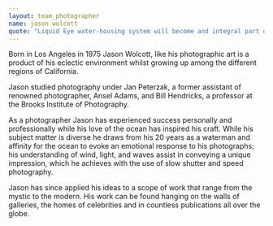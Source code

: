 ```yaml
---
layout: team_photographer
name: jason wolcott
quote: "Liquid Eye water-housing system will become and integral part of your photographic process. Light weight, strong, and elegant. I could not ask for more with a water-housing system."
---
```

Born in Los Angeles in 1975 Jason Wolcott, like his photographic art is a product of his eclectic environment whilst growing up among the different regions of California.

Jason studied photography under Jan Peterzak, a former assistant of renowned photographer, Ansel Adams, and Bill Hendricks, a professor at the Brooks Institute of Photography.

As a photographer Jason has experienced success personally and professionally while his love of the ocean has inspired his craft. While his subject matter is diverse he draws from his 20 years as a waterman and affinity for the ocean to evoke an emotional response to his photographs; his understanding of wind, light, and waves assist in conveying a unique impression, which he achieves with the use of slow shutter and speed photography.

Jason has since applied his ideas to a scope of work that range from the mystic to the modern. His work can be found hanging on the walls of galleries, the homes of celebrities and in countless publications all over the globe.
